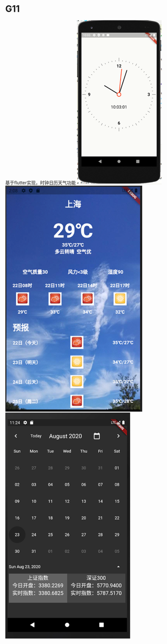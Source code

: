 # G11
 基于flutter实现，时钟日历天气功能
![image](https://github.com/Rivenstyle/G11/blob/master/%E5%9B%BE%E7%89%871.png)
![image](https://github.com/Rivenstyle/G11/blob/master/%E5%9B%BE%E7%89%872.png)
![image](https://github.com/Rivenstyle/G11/blob/master/%E5%9B%BE%E7%89%873.png)
